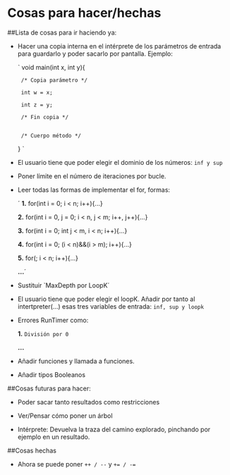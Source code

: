 Cosas para hacer/hechas
===

##Lista de cosas para ir haciendo ya:

 - Hacer una copia interna en el intérprete de los parámetros de entrada para guardarlo y poder sacarlo por pantalla. Ejemplo:

	`
	void main(int x, int y){

	 	/* Copia parámetro */

	 	int w = x;

	 	int z = y;

	 	/* Fin copia */


	 	/* Cuerpo método */

	}
	`

 - El usuario tiene que poder elegir el dominio de los números: `inf y sup`

 - Poner límite en el número de iteraciones por bucle.

 - Leer todas las formas de implementar el for, formas:

 	´
 	**1.** 	for(int i = 0; i < n; i++){...}

 	**2.** 	for(int i = 0, j = 0; i < n, j < m; i++, j++){...}

 	**3.** 	for(int i = 0; int j < m, i < n; i++){...}

 	**4.** 	for(int i = 0; (i < n)&&(i > m); i++){...}

 	**5.** 	for(; i < n; i++){...}

 	**...**´

 - Sustituir `MaxDepth por LoopK´

 - El usuario tiene que poder elegir el loopK. Añadir por tanto al intertpreter(...) esas tres variables de entrada: `inf, sup y loopk`

 - Errores RunTimer como:

  	**1.**	`División por 0`

  	**...**

 - Añadir funciones y llamada a funciones.
  
 - Añadir tipos Booleanos

##Cosas futuras para hacer:

 - Poder sacar tanto resultados como restricciones

 - Ver/Pensar cómo poner un árbol

 - Intérprete: Devuelva la traza del camino explorado, pinchando por ejemplo en un resultado.


##Cosas hechas
 - Ahora se puede poner `++ / --` y `+= / -=`
 